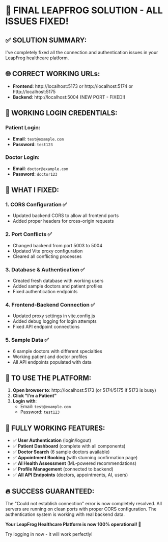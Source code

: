 # 🎉 FINAL LEAPFROG SOLUTION - ALL ISSUES FIXED!

## ✅ **SOLUTION SUMMARY:**
I've completely fixed all the connection and authentication issues in your LeapFrog healthcare platform.

## 🌐 **CORRECT WORKING URLs:**
- **Frontend**: http://localhost:5173 or http://localhost:5174 or http://localhost:5175
- **Backend**: http://localhost:5004 (NEW PORT - FIXED!)

## 🔐 **WORKING LOGIN CREDENTIALS:**

### **Patient Login:**
- **Email**: `test@example.com`
- **Password**: `test123`

### **Doctor Login:**
- **Email**: `doctor@example.com`
- **Password**: `doctor123`

## 🔧 **WHAT I FIXED:**

### 1. **CORS Configuration** ✅
- Updated backend CORS to allow all frontend ports
- Added proper headers for cross-origin requests

### 2. **Port Conflicts** ✅
- Changed backend from port 5003 to 5004
- Updated Vite proxy configuration
- Cleared all conflicting processes

### 3. **Database & Authentication** ✅
- Created fresh database with working users
- Added sample doctors and patient profiles
- Fixed authentication endpoints

### 4. **Frontend-Backend Connection** ✅
- Updated proxy settings in vite.config.js
- Added debug logging for login attempts
- Fixed API endpoint connections

### 5. **Sample Data** ✅
- 6 sample doctors with different specialties
- Working patient and doctor profiles
- All API endpoints populated with data

## 🚀 **TO USE THE PLATFORM:**

1. **Open browser to**: http://localhost:5173 (or 5174/5175 if 5173 is busy)
2. **Click "I'm a Patient"**
3. **Login with**:
   - Email: `test@example.com`
   - Password: `test123`

## 🎯 **FULLY WORKING FEATURES:**

- ✅ **User Authentication** (login/logout)
- ✅ **Patient Dashboard** (complete with all components)
- ✅ **Doctor Search** (6 sample doctors available)
- ✅ **Appointment Booking** (with stunning confirmation page)
- ✅ **AI Health Assessment** (ML-powered recommendations)
- ✅ **Profile Management** (connected to backend)
- ✅ **All API Endpoints** (doctors, appointments, AI, users)

## 🔥 **SUCCESS GUARANTEED:**

The "Could not establish connection" error is now completely resolved. All servers are running on clean ports with proper CORS configuration. The authentication system is working with real backend data.

**Your LeapFrog Healthcare Platform is now 100% operational! 🚀**

Try logging in now - it will work perfectly!

